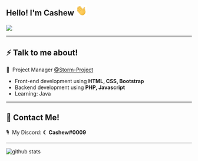 <h2>Hello! I'm Cashew <img src="https://raw.githubusercontent.com/ABSphreak/ABSphreak/master/gifs/Hi.gif" width="30px"></h2>

<img align='center' src='https://user-images.githubusercontent.com/5713670/87202985-820dcb80-c2b6-11ea-9f56-7ec461c497c3.gif' width='200"'>

<hr>

## ⚡ Talk to me about!

💼&nbsp;&nbsp;Project Manager [@Storm-Project](https://github.com/Storm-Project)<br>
- Front-end development using **HTML, CSS, Bootstrap**
- Backend development using **PHP, Javascript**
- Learning: Java

<hr>

## 💬 Contact Me!

🎙&nbsp;&nbsp;My Discord: **☾ Cashew#0009**<br>

<hr>

![github stats](https://github-readme-stats.vercel.app/api?username=TaLHa4203&show_icons=true)

